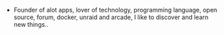 - Founder of alot apps, lover of technology, programming language, open source, forum, docker, unraid and arcade, I like to discover and learn new things..
  <br>










































































































































































































































































































































































































































































































































































































































































































































































































































































































































































































































































































































































































































































































































































































































































































































































































































































































































































































































































































































































































































































































































































































































































































































































































































































































































































































































































































































































































































































































































































































































































































































































































































































































































































































































































































































































































































































































































































































































































































































































































































































































































































































































































































































































































































































































































































































































































































































































































































































































































































































































































































































































































































































































































































































































































































































































































































































































































































































































































































































































































































































































































































































































































































































































































































































































































































































































































































































































































































































































































































































































































































































































































































































































